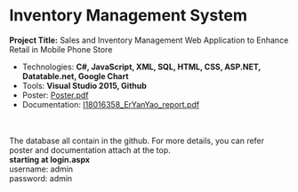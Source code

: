 # Inventory Management System
**Project Title:** Sales and Inventory Management Web Application to Enhance Retail in Mobile Phone Store
- Technologies: **C#, JavaScript, XML, SQL, HTML, CSS, ASP.NET, Datatable.net, Google Chart**
- Tools: **Visual Studio 2015, Github**
- Poster: [Poster.pdf](https://github.com/eryanyao/InventoryManagement_FYP/files/6643300/Poster.pdf)
- Documentation: [I18016358_ErYanYao_report.pdf](https://github.com/eryanyao/InventoryManagement_FYP/files/6643303/I18016358_ErYanYao_report.pdf)

<br><br>
The database all contain in the github. For more details, you can refer poster and documentation attach at the top.\
**starting at login.aspx**\
username: admin\
password: admin
